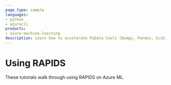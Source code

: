 ```yaml
---
page_type: sample
languages:
- python
- azurecli
products:
- azure-machine-learning
description: Learn how to accelerate PyData tools (Numpy, Pandas, Scikit-Learn, etc.) on NVIDIA GPUs with [RAPIDS](https://github.com/rapidsai) and Azure ML.
---
```


# Using RAPIDS

These tutorials walk through using RAPIDS on Azure ML.
